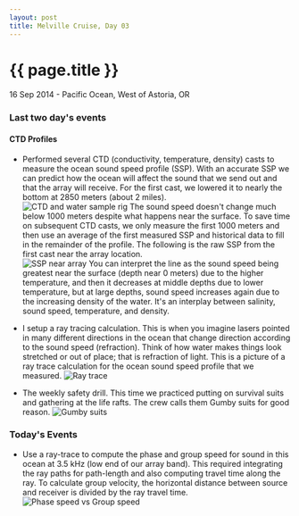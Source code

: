 ```yaml
---
layout: post
title: Melville Cruise, Day 03
---
```


{{ page.title }}
================

<p class="meta">16 Sep 2014 - Pacific Ocean, West of Astoria, OR</p>

### Last two day's events

#### CTD Profiles
  * Performed several CTD (conductivity, temperature, density) casts to measure
    the ocean sound speed profile (SSP). With an accurate SSP we can predict
    how the ocean will affect the sound that we send out and that the array will
    receive.  For the first cast, we lowered it to nearly the bottom at 2850
    meters (about 2 miles).  
![CTD and water sample rig]({{site.url}}/images/2014-sep/############.jpg)
    The sound speed doesn't change much below 1000 meters despite what happens
    near the surface.  To save time on subsequent CTD casts, we only measure the
    first 1000 meters and then use an average of the first measured SSP and
    historical data to fill in the remainder of the profile.  The following is
    the raw SSP from the first cast near the array location.  
![SSP near array]({{site.url}}/images/2014-sep/ssp-near-array.jpg)
    You can interpret the line as the sound speed being greatest near the
    surface (depth near 0 meters) due to the higher temperature, and then it
    decreases at middle depths due to lower temperature, but at large depths,
    sound speed increases again due to the increasing density of the water. It's
    an interplay between salinity, sound speed, temperature, and density.

  * I setup a ray tracing calculation. This is when you imagine lasers pointed in
    many different directions in the ocean that change direction according to
    the sound speed (refraction).  Think of how water makes things look
    stretched or out of place; that is refraction of light.  This is a picture
    of a ray trace calculation for the ocean sound speed profile that we
    measured.
![Ray trace]({{site.url}}/images/2014-sep/########.jpg)
  * The weekly safety drill.  This time we practiced putting on survival suits
    and gathering at the life rafts.  The crew calls them Gumby suits for good
    reason.
![Gumby suits]({{site.url}}/images/2014-sep/gumpy-suits-small.jpg)

### Today's Events
  * Use a ray-trace to compute the phase and group speed for sound in this ocean
    at 3.5 kHz (low end of our array band). This required integrating the ray
    paths for path-length and also computing travel time along the ray. To
    calculate group velocity, the horizontal distance between source and
    receiver is divided by the ray travel time.  
![Phase speed vs Group speed]({{site.url}}/images/2014-sep/######.jpg)
